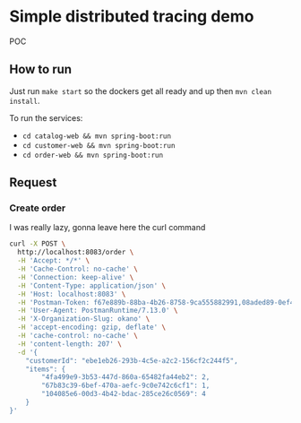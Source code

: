 # Simple distributed tracing demo
POC

## How to run
Just run `make start` so the dockers get all ready and up then `mvn clean install`.

To run the services:
- `cd catalog-web && mvn spring-boot:run`
- `cd customer-web && mvn spring-boot:run`
- `cd order-web && mvn spring-boot:run`

## Request

### Create order
I was really lazy, gonna leave here the curl command

```bash
curl -X POST \
  http://localhost:8083/order \
  -H 'Accept: */*' \
  -H 'Cache-Control: no-cache' \
  -H 'Connection: keep-alive' \
  -H 'Content-Type: application/json' \
  -H 'Host: localhost:8083' \
  -H 'Postman-Token: f67e889b-88ba-4b26-8758-9ca555882991,08aded89-0ef4-4160-8555-502b94440971' \
  -H 'User-Agent: PostmanRuntime/7.13.0' \
  -H 'X-Organization-Slug: okano' \
  -H 'accept-encoding: gzip, deflate' \
  -H 'cache-control: no-cache' \
  -H 'content-length: 207' \
  -d '{
	"customerId": "ebe1eb26-293b-4c5e-a2c2-156cf2c244f5",
	"items": {
		"4fa499e9-3b53-447d-860a-65482fa44eb2": 2,
		"67b83c39-6bef-470a-aefc-9c0e742c6cf1": 1,
		"104085e6-00d3-4b42-bdac-285ce26c0569": 4
	}
}'
```
